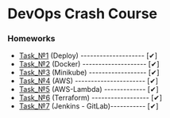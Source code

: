 # DevOps Crash Course
<h3>Homeworks</h3>

* [Task_№1](https://github.com/AlexanderMulyar/DevOps_CrashCourse/tree/master/Task_%E2%84%961) (Deploy) --------------------  [✔]
* [Task_№2](https://github.com/AlexanderMulyar/DevOps_CrashCourse/tree/master/Task_%E2%84%962) (Docker) --------------------  [✔]
* [Task_№3](https://github.com/AlexanderMulyar/DevOps_CrashCourse/tree/master/Task_%E2%84%963) (Minikube) ------------------  [✔]
* [Task_№4](https://github.com/AlexanderMulyar/DevOps_CrashCourse/tree/master/Task_%E2%84%964) (AWS) ----------------------   [✔]
* [Task_№5](https://github.com/AlexanderMulyar/DevOps_CrashCourse/tree/master/Task_%E2%84%965) (AWS-Lambda) -------------     [✔]
* [Task_№6](https://github.com/AlexanderMulyar/DevOps_CrashCourse/tree/master/Task_%E2%84%966) (Terraform) ------------------ [✔]
* [Task_№7](https://github.com/AlexanderMulyar/DevOps_CrashCourse/tree/master/Task_%E2%84%967) (Jenkins - GitLab)-----------  [✔]
